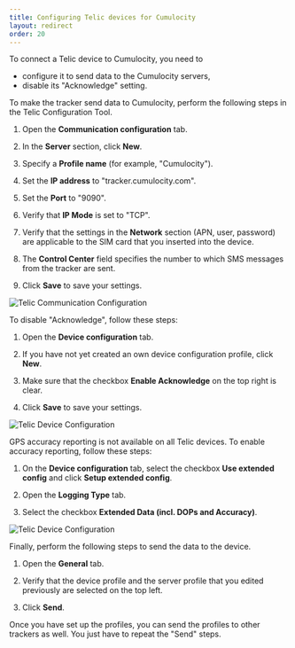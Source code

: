 ```yaml
---
title: Configuring Telic devices for Cumulocity
layout: redirect
order: 20
---
```

To connect a Telic device to Cumulocity, you need to

* configure it to send data to the Cumulocity servers,
* disable its "Acknowledge" setting.

To make the tracker send data to Cumulocity, perform the following steps in the Telic Configuration Tool.

1. Open the **Communication configuration** tab.

2. In the **Server** section, click **New**.

3. Specify a **Profile name** (for example, "Cumulocity").

4. Set the **IP address** to "tracker.cumulocity.com".

5. Set the **Port** to "9090".

6. Verify that **IP Mode** is set to "TCP".

7. Verify that the settings in the **Network** section (APN, user, password) are applicable to the SIM card that you inserted into the device.

8. The **Control Center** field specifies the number to which SMS messages from the tracker are sent.

9. Click **Save** to save your settings.

![Telic Communication Configuration](/guides/images/devices/telic/telic-communication-configuration.png)


To disable "Acknowledge", follow these steps:

1. Open the **Device configuration** tab.

2. If you have not yet created an own device configuration profile, click **New**.

3. Make sure that the checkbox **Enable Acknowledge** on the top right is clear.

4. Click **Save** to save your settings.

![Telic Device Configuration](/guides/images/devices/telic/telicdevconf.png)

GPS accuracy reporting is not available on all Telic devices. To enable accuracy reporting, follow these steps:

1. On the **Device configuration** tab, select the checkbox **Use extended config** and click  **Setup extended config**.

3. Open the **Logging Type** tab.

4. Select the checkbox **Extended Data (incl. DOPs and Accuracy)**.

![Telic Device Configuration](/guides/images/devices/telic/telicdevlogtype.png)


Finally, perform the following steps to send the data to the device.

1. Open the **General** tab.

2. Verify that the device profile and the server profile that you edited previously are selected on the top left.

3. Click **Send**.

Once you have set up the profiles, you can send the profiles to other trackers as well. You just have to repeat the "Send" steps.
